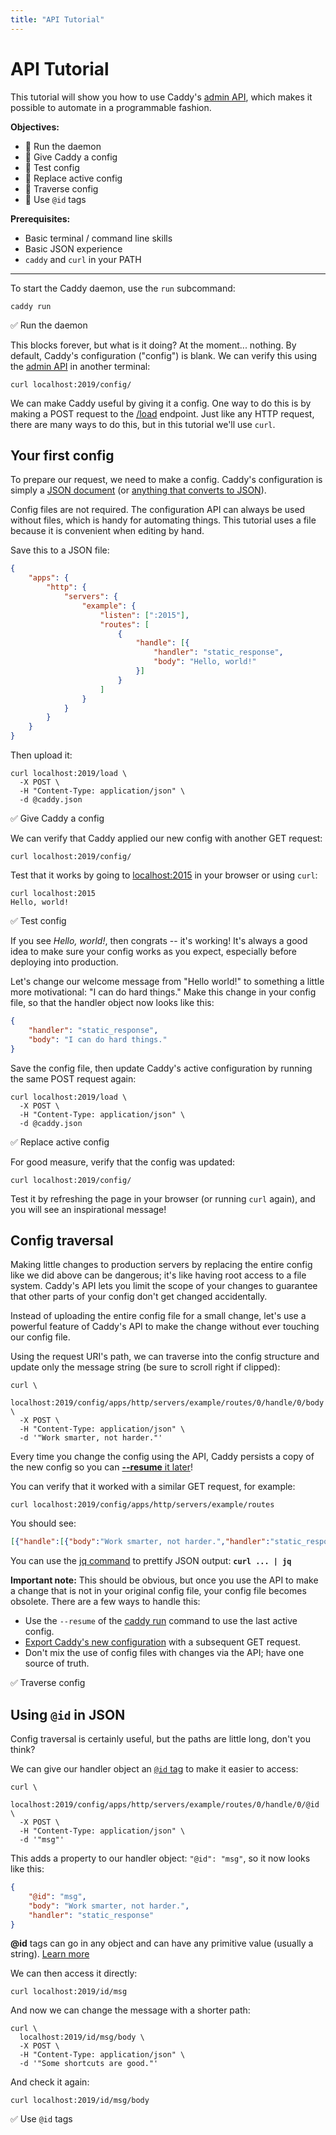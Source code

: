 ```yaml
---
title: "API Tutorial"
---
```


# API Tutorial

This tutorial will show you how to use Caddy's [admin API](/docs/api), which makes it possible to automate in a programmable fashion.

**Objectives:**
- 🔲 Run the daemon
- 🔲 Give Caddy a config
- 🔲 Test config
- 🔲 Replace active config
- 🔲 Traverse config
- 🔲 Use `@id` tags

**Prerequisites:**
- Basic terminal / command line skills
- Basic JSON experience
- `caddy` and `curl` in your PATH

---

To start the Caddy daemon, use the `run` subcommand:

<pre><code class="cmd bash">caddy run</code></pre>

<aside class="complete">✅ Run the daemon</aside>

This blocks forever, but what is it doing? At the moment... nothing. By default, Caddy's configuration ("config") is blank. We can verify this using the [admin API](/docs/api) in another terminal:

<pre><code class="cmd bash">curl localhost:2019/config/</code></pre>

We can make Caddy useful by giving it a config. One way to do this is by making a POST request to the [/load](/docs/api#post-load) endpoint. Just like any HTTP request, there are many ways to do this, but in this tutorial we'll use `curl`.

## Your first config

To prepare our request, we need to make a config. Caddy's configuration is simply a [JSON document](/docs/json/) (or [anything that converts to JSON](/docs/config-adapters)).

<aside class="tip">
	Config files are not required. The configuration API can always be used without files, which is handy for automating things. This tutorial uses a file because it is convenient when editing by hand.
</aside>

Save this to a JSON file:

```json
{
	"apps": {
		"http": {
			"servers": {
				"example": {
					"listen": [":2015"],
					"routes": [
						{
							"handle": [{
								"handler": "static_response",
								"body": "Hello, world!"
							}]
						}
					]
				}
			}
		}
	}
}
```

Then upload it:

<pre><code class="cmd bash">curl localhost:2019/load \
  -X POST \
  -H "Content-Type: application/json" \
  -d @caddy.json
</code></pre>

<aside class="complete">✅ Give Caddy a config</aside>

We can verify that Caddy applied our new config with another GET request:

<pre><code class="cmd bash">curl localhost:2019/config/</code></pre>

Test that it works by going to [localhost:2015](http://localhost:2015) in your browser or using `curl`:

<pre><code class="cmd"><span class="bash">curl localhost:2015</span>
Hello, world!</code></pre>

<aside class="complete">✅ Test config</aside>

If you see _Hello, world!_, then congrats -- it's working! It's always a good idea to make sure your config works as you expect, especially before deploying into production.

Let's change our welcome message from "Hello world!" to something a little more motivational: "I can do hard things." Make this change in your config file, so that the handler object now looks like this:

```json
{
	"handler": "static_response",
	"body": "I can do hard things."
}
```

Save the config file, then update Caddy's active configuration by running the same POST request again:

<pre><code class="cmd bash">curl localhost:2019/load \
  -X POST \
  -H "Content-Type: application/json" \
  -d @caddy.json
</code></pre>

<aside class="complete">✅ Replace active config</aside>

For good measure, verify that the config was updated:

<pre><code class="cmd bash">curl localhost:2019/config/</code></pre>

Test it by refreshing the page in your browser (or running `curl` again), and you will see an inspirational message!


## Config traversal

<aside class="tip">
	Making little changes to production servers by replacing the entire config like we did above can be dangerous; it's like having root access to a file system. Caddy's API lets you limit the scope of your changes to guarantee that other parts of your config don't get changed accidentally.
</aside>

Instead of uploading the entire config file for a small change, let's use a powerful feature of Caddy's API to make the change without ever touching our config file.

Using the request URI's path, we can traverse into the config structure and update only the message string (be sure to scroll right if clipped):

<pre><code class="cmd bash">curl \
  localhost:2019/config/apps/http/servers/example/routes/0/handle/0/body \
  -X POST \
  -H "Content-Type: application/json" \
  -d '"Work smarter, not harder."'
</code></pre>

<aside class="tip">
	Every time you change the config using the API, Caddy persists a copy of the new config so you can <a href="/docs/command-line#caddy-run"><b>--resume</b> it later</a>!
</aside>

You can verify that it worked with a similar GET request, for example:

<pre><code class="cmd bash">curl localhost:2019/config/apps/http/servers/example/routes</code></pre>

You should see:

```json
[{"handle":[{"body":"Work smarter, not harder.","handler":"static_response"}]}]
```

<aside class="tip">
	You can use the <a href="https://stedolan.github.io/jq/">jq command</a> to prettify JSON output: <b><code>curl ... | jq</code></b>
</aside>

**Important note:** This should be obvious, but once you use the API to make a change that is not in your original config file, your config file becomes obsolete. There are a few ways to handle this:

- Use the `--resume` of the [caddy run](/docs/command-line#caddy-run) command to use the last active config.
- [Export Caddy's new configuration](/docs/api#get-configpath) with a subsequent GET request.
- Don't mix the use of config files with changes via the API; have one source of truth.

<aside class="complete">✅ Traverse config</aside>



## Using `@id` in JSON

Config traversal is certainly useful, but the paths are little long, don't you think?

We can give our handler object an [`@id` tag](/docs/api#using-id-in-json) to make it easier to access:

<pre><code class="cmd bash">curl \
  localhost:2019/config/apps/http/servers/example/routes/0/handle/0/@id \
  -X POST \
  -H "Content-Type: application/json" \
  -d '"msg"'
</code></pre>

This adds a property to our handler object: `"@id": "msg"`, so it now looks like this:

```json
{
	"@id": "msg",
	"body": "Work smarter, not harder.",
	"handler": "static_response"
}
```

<aside class="tip">
	<b>@id</b> tags can go in any object and can have any primitive value (usually a string). <a href="/docs/api#using-id-in-json">Learn more</a>
</aside>

We can then access it directly:

<pre><code class="cmd bash">curl localhost:2019/id/msg</code></pre>

And now we can change the message with a shorter path:

<pre><code class="cmd bash">curl \
  localhost:2019/id/msg/body \
  -X POST \
  -H "Content-Type: application/json" \
  -d '"Some shortcuts are good."'
</code></pre>

And check it again:

<pre><code class="cmd bash">curl localhost:2019/id/msg/body</code></pre>

<aside class="complete">✅ Use <code>@id</code> tags</aside>


